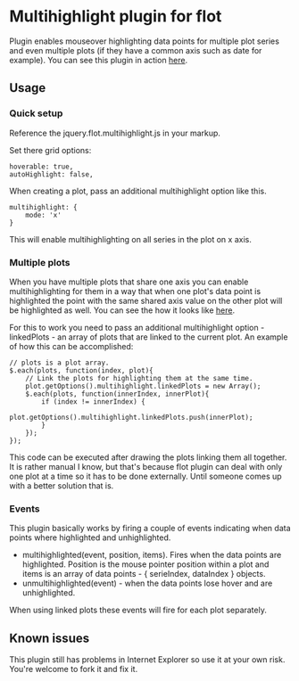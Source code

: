 Multihighlight plugin for flot
==============================

Plugin enables mouseover highlighting data points for multiple plot series and even multiple plots (if they have a common axis such as date for example).
You can see this plugin in action [here](https://www.portfolionumbers.com/tools/risk/historical/returns).

Usage
-----

### Quick setup

Reference the jquery.flot.multihighlight.js in your markup.

Set there grid options:

	hoverable: true,
	autoHighlight: false,

When creating a plot, pass an additional multihighlight option like this.

	multihighlight: {
		mode: 'x'
	}

This will enable multihighlighting on all series in the plot on x axis.

### Multiple plots

When you have multiple plots that share one axis you can enable multihighlighting for them in a way that when one plot's data point is highlighted
the point with the same shared axis value on the other plot will be highlighted as well. You can see the how it looks like [here](https://www.portfolionumbers.com/tools/risk/historical/returns).

For this to work you need to pass an additional multihighlight option - linkedPlots - an array of plots that are linked to the current plot. An example of how this can be accomplished:

	// plots is a plot array.
	$.each(plots, function(index, plot){
		// Link the plots for highlighting them at the same time.
		plot.getOptions().multihighlight.linkedPlots = new Array();
		$.each(plots, function(innerIndex, innerPlot){
			if (index != innerIndex) {
				plot.getOptions().multihighlight.linkedPlots.push(innerPlot);
			}
		});
	});

This code can be executed after drawing the plots linking them all together. It is rather manual I know, but that's because flot plugin can deal with only one plot at a time so it has to be done externally.
Until someone comes up with a better solution that is.

### Events

This plugin basically works by firing a couple of events indicating when data points where highlighted and unhighlighted.

* multihighlighted(event, position, items). Fires when the data points are highlighted. Position is the mouse pointer position within a plot and items is an array of data points - { serieIndex, dataIndex } objects.
* unmultihighlighted(event) - when the data points lose hover and are unhighlighted.

When using linked plots these events will fire for each plot separately.

Known issues
------------

This plugin still has problems in Internet Explorer so use it at your own risk. You're welcome to fork it and fix it.
